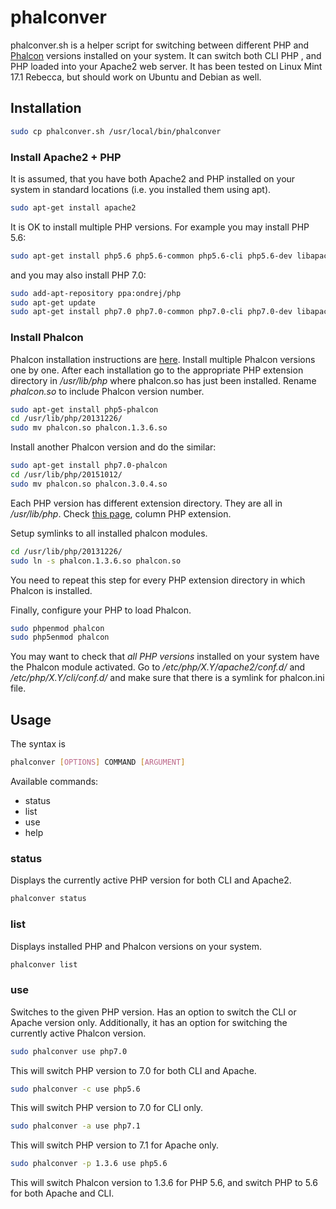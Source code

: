 # phalconver

phalconver.sh is a helper script for switching between different PHP and [Phalcon](https://phalconphp.com) versions installed on your system. It can switch both CLI PHP , and PHP loaded into your Apache2 web server. It has been tested on Linux Mint 17.1 Rebecca, but should work on Ubuntu and Debian as well.

## Installation

```bash
sudo cp phalconver.sh /usr/local/bin/phalconver
```

### Install Apache2 + PHP

It is assumed, that you have both Apache2 and PHP installed on your system in standard locations (i.e. you installed them using apt). 

```bash
sudo apt-get install apache2
```

It is OK to install multiple PHP versions. For example you may install PHP 5.6:

```bash
sudo apt-get install php5.6 php5.6-common php5.6-cli php5.6-dev libapache2-mod-php5.6
```

and you may also install PHP 7.0:

```bash
sudo add-apt-repository ppa:ondrej/php
sudo apt-get update
sudo apt-get install php7.0 php7.0-common php7.0-cli php7.0-dev libapache2-mod-php7.0
```

### Install Phalcon

Phalcon installation instructions are [here](https://phalconphp.com/en/download/linux). Install multiple Phalcon versions one by one. After each installation go to the appropriate PHP extension directory in */usr/lib/php* where phalcon.so has just been installed. Rename *phalcon.so* to include Phalcon version number.

```bash
sudo apt-get install php5-phalcon
cd /usr/lib/php/20131226/
sudo mv phalcon.so phalcon.1.3.6.so
```

Install another Phalcon version and do the similar:

```bash
sudo apt-get install php7.0-phalcon
cd /usr/lib/php/20151012/
sudo mv phalcon.so phalcon.3.0.4.so
```

Each PHP version has different extension directory. They are all in */usr/lib/php*. Check [this page](https://support.zend.com/hc/en-us/articles/217058968-PHP-Versions-and-APIs), column PHP extension.

Setup symlinks to all installed phalcon modules.

```bash
cd /usr/lib/php/20131226/
sudo ln -s phalcon.1.3.6.so phalcon.so
```

You need to repeat this step for every PHP extension directory in which Phalcon is installed.

Finally, configure your PHP to load Phalcon.

```bash
sudo phpenmod phalcon
sudo php5enmod phalcon
```

You may want to check that *all PHP versions* installed on your system have the Phalcon module activated. Go to */etc/php/X.Y/apache2/conf.d/* and */etc/php/X.Y/cli/conf.d/* and make sure that there is a symlink for phalcon.ini file.

## Usage

The syntax is

```bash
phalconver [OPTIONS] COMMAND [ARGUMENT]
```

Available commands:

* status
* list
* use
* help

### status

Displays the currently active PHP version for both CLI and Apache2.

```bash
phalconver status
```

### list

Displays installed PHP and Phalcon versions on your system.

```bash
phalconver list
```

### use

Switches to the given PHP version. Has an option to switch the CLI or Apache version only. Additionally, it has an option for switching the currently active Phalcon version.

```bash
sudo phalconver use php7.0
```
This will switch PHP version to 7.0 for both CLI and Apache.


```bash
sudo phalconver -c use php5.6
```
This will switch PHP version to 7.0 for CLI only.


```bash
sudo phalconver -a use php7.1
```
This will switch PHP version to 7.1 for Apache only.


```bash
sudo phalconver -p 1.3.6 use php5.6
```
This will switch Phalcon version to 1.3.6 for PHP 5.6, and switch PHP to 5.6 for both Apache and CLI.

